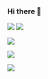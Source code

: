 ### Hi there 👋

<!--
**RGPRafael/RGPRafael** is a ✨ _special_ ✨ repository because its `README.md` (this file) appears on your GitHub profile.

Here are some ideas to get you started:

- 🔭 I’m currently working on ...
- 🌱 I’m currently learning ...
- 👯 I’m looking to collaborate on ...
- 🤔 I’m looking for help with ...
- 💬 Ask me about ...
- 📫 How to reach me: ...
- 😄 Pronouns: ...
- ⚡ Fun fact: ...
-->
<!-- Markdown approach -->
<img src="https://github-readme-stats.vercel.app/api?username=RGPRafael&show_icons=true&theme=dark"/>

<img src="https://github-readme-stats.vercel.app/api/top-langs?username=RGPRafael&layout=compact&theme=dark"/>
<!-- Markdown approach -->

[<img src="https://github-readme-stats.vercel.app/api/pin/?username=RGPRafael&repo=godot&theme=dark"/>](https://github.com/RGPRafael/godot)

[<img src="https://github-readme-stats.vercel.app/api/pin/?username=RGPRafael&repo=HackerRank_Java&theme=dark"/>](https://github.com/RGPRafael/HackerRank_Java)

[<img src="https://github-readme-stats.vercel.app/api/pin/?username=RGPRafael&repo=Understanding-and-Visualizing-Data-with-Python&theme=dark"/>](https://github.com/RGPRafael/Understanding-and-Visualizing-Data-with-Python )

